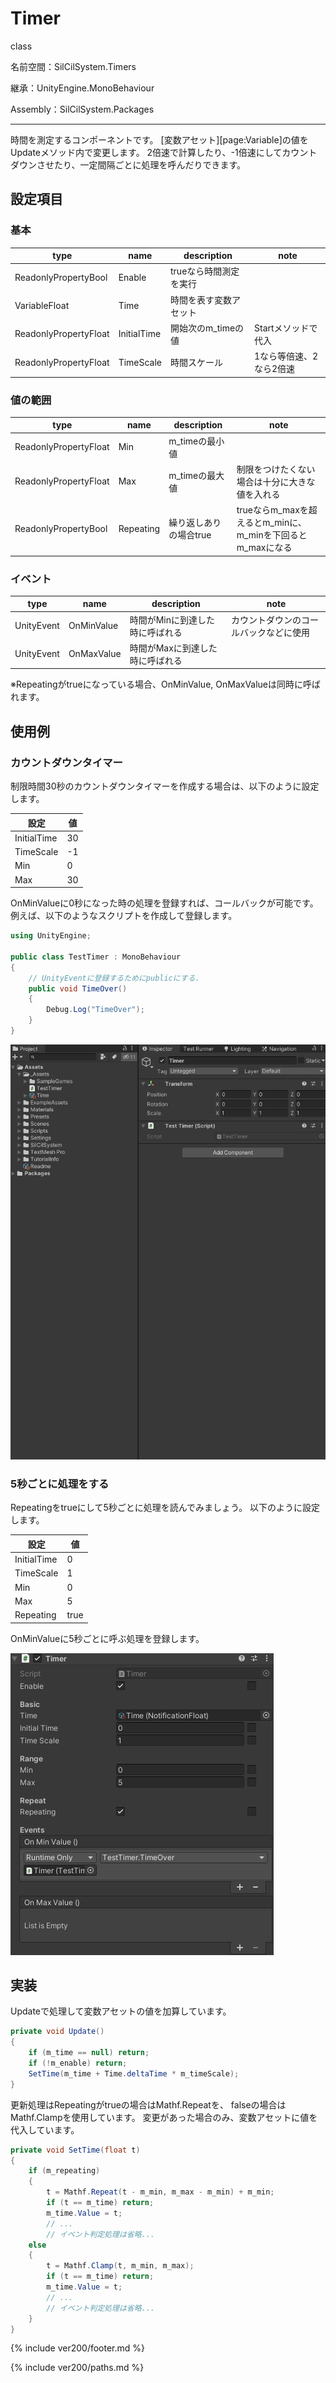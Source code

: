 # Timer

class

名前空間：SilCilSystem.Timers

継承：UnityEngine.MonoBehaviour

Assembly：SilCilSystem.Packages

---

時間を測定するコンポーネントです。
[変数アセット][page:Variable]の値をUpdateメソッド内で変更します。
2倍速で計算したり、-1倍速にしてカウントダウンさせたり、一定間隔ごとに処理を呼んだりできます。

## 設定項目

### 基本

|type|name|description|note|
|-|-|-|-|
|ReadonlyPropertyBool|Enable|trueなら時間測定を実行||
|VariableFloat|Time|時間を表す変数アセット||
|ReadonlyPropertyFloat|InitialTime|開始次のm_timeの値|Startメソッドで代入|
|ReadonlyPropertyFloat|TimeScale|時間スケール|1なら等倍速、2なら2倍速|

### 値の範囲

|type|name|description|note|
|-|-|-|-|
|ReadonlyPropertyFloat|Min|m_timeの最小値||
|ReadonlyPropertyFloat|Max|m_timeの最大値|制限をつけたくない場合は十分に大きな値を入れる|
|ReadonlyPropertyBool|Repeating|繰り返しありの場合true|trueならm_maxを超えるとm_minに、m_minを下回るとm_maxになる|

### イベント

|type|name|description|note|
|-|-|-|-|
|UnityEvent|OnMinValue|時間がMinに到達した時に呼ばれる|カウントダウンのコールバックなどに使用|
|UnityEvent|OnMaxValue|時間がMaxに到達した時に呼ばれる||

※Repeatingがtrueになっている場合、OnMinValue, OnMaxValueは同時に呼ばれます。

## 使用例

### カウントダウンタイマー

制限時間30秒のカウントダウンタイマーを作成する場合は、以下のように設定します。

|設定|値|
|-|-|
|InitialTime|30|
|TimeScale|-1|
|Min|0|
|Max|30|

OnMinValueに0秒になった時の処理を登録すれば、コールバックが可能です。
例えば、以下のようなスクリプトを作成して登録します。

```cs
using UnityEngine;

public class TestTimer : MonoBehaviour
{
    // UnityEventに登録するためにpublicにする.
    public void TimeOver()
    {
        Debug.Log("TimeOver");
    }
}
```

![カウントダウンタイマーをつくる][fig:CountDownTimer]

### 5秒ごとに処理をする

Repeatingをtrueにして5秒ごとに処理を読んでみましょう。
以下のように設定します。

|設定|値|
|-|-|
|InitialTime|0|
|TimeScale|1|
|Min|0|
|Max|5|
|Repeating|true|

OnMinValueに5秒ごとに呼ぶ処理を登録します。

![5秒ごとに処理を行うタイマーを設定する][fig:RepeatingTimer]

## 実装

Updateで処理して変数アセットの値を加算しています。

```cs
private void Update()
{
    if (m_time == null) return;
    if (!m_enable) return;
    SetTime(m_time + Time.deltaTime * m_timeScale);
}
```

更新処理はRepeatingがtrueの場合はMathf.Repeatを、
falseの場合はMathf.Clampを使用しています。
変更があった場合のみ、変数アセットに値を代入しています。

```cs
private void SetTime(float t)
{
    if (m_repeating)
    {
        t = Mathf.Repeat(t - m_min, m_max - m_min) + m_min;
        if (t == m_time) return;
        m_time.Value = t;
        // ...
        // イベント判定処理は省略...
    else
    {
        t = Mathf.Clamp(t, m_min, m_max);
        if (t == m_time) return;
        m_time.Value = t;
        // ...
        // イベント判定処理は省略...
    }
}
```

<!--- footer --->

{% include ver200/footer.md %}

<!--- 参照 --->

{% include ver200/paths.md %}

[fig:CountDownTimer]: Figures/CountDownTimer.gif
[fig:RepeatingTimer]: Figures/RepeatingTimer.png
